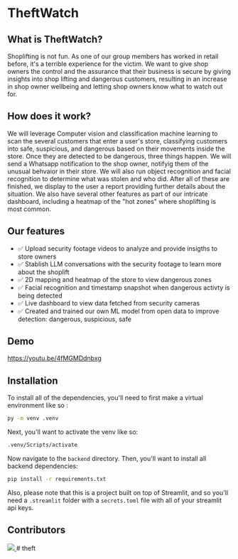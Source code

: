 # TheftWatch

## What is TheftWatch?
Shoplifting is not fun. As one of our group members has worked in retail before, it's a terrible experience for the victim. We want to give shop owners the control and the assurance that their business is secure by giving insights into shop lifting and dangerous customers, resulting in an increase in shop owner wellbeing and letting shop owners know what to watch out for.

## How does it work?
We will leverage Computer vision and classification machine learning to scan the several customers that enter a user's store, classifying customers into safe, suspicious, and dangerous based on their movements inside the store. Once they are detected to be dangerous, three things happen. We will send a Whatsapp notification to the shop owner, notifyig them of the unusual behvaior in their store.  We will also run object recognition and facial recognition to determine what was stolen and who did. After all of these are finished, we display to the user a report providing further details about the situation. We also have several other features as part of our intricate dashboard, including a heatmap of the "hot zones" where shoplifting is most common. 

## Our features
- ✅ Upload security footage videos to analyze and provide insigths to store owners
- ✅ Stablish LLM conversations with the security footage to learn more about the shoplift
- ✅ 2D mapping and heatmap of the store to view dangerous zones
- ✅ Facial recognition and timestamp snapshot when dangerous activty is being detected
- ✅ Live dashboard to view data fetched from security cameras
- ✅ Created and trained our own ML model from open data to improve detection: dangerous, suspicious, safe

## Demo 

https://youtu.be/4fMGMDdnbxg

## Installation

To install all of the dependencies, you'll need to first make a virtual environment like so :
```bash
py -m venv .venv
```
Next, you'll want to activate the venv like so:
```bash
.venv/Scripts/activate
```
Now navigate to the `backend` directory.
Then, you'll want to install all backend dependencies:
```bash
pip install -r requirements.txt
```

Also, please note that this is a project built on top of Streamlit, and so you'll need a `.streamlit` folder with a `secrets.toml` file with all of your streamlit api keys.


## Contributors

<a href="https://github.com/JocelynVelarde/Hack-Harvard-2024/graphs/contributors">
  <img src="https://contrib.rocks/image?repo=JocelynVelarde/Hack-Harvard-2024" />
</a>
# theft
